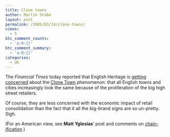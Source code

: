 ```yaml
---
title: Clone towns
author: Martin Stabe
layout: post
permalink: /2005/03/14/clone-towns/
views:
  - 5
btc_comment_counts:
  - 'a:0:{}'
btc_comment_summary:
  - 'a:0:{}'
categories:
  - UK
---
```

The *Financial Times* today reported that English Heritage is [getting concerned][1] about the [Clone Town][2] phenomenon: that all English towns and cities increasingly look the same because of the proliferation of the big high street retailers.

Of course, they are less concerned with the economic impact of retail consolidation than the fact that it all the big-brand signs are so un-pretty. Sigh.

(For an American view, see **Matt Yglesias**&rsquo; post and comments on [chain-ification][3].)

 [1]: http://news.ft.com/cms/s/8819e1b6-942e-11d9-9d6e-00000e2511c8.html
 [2]: http://www.neweconomics.org/gen/z_sys_publicationdetail.aspx?pid=189
 [3]: http://yglesias.typepad.com/matthew/2005/03/incomplete_chai.html